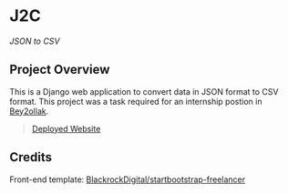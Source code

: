 # J2C
*JSON to CSV*

## Project Overview

This is a Django web application to convert data in JSON format to CSV format.
This project was a task required for an internship postion in [Bey2ollak](https://desktop.bey2ollak.com/).

> [Deployed Website](https://j2c.herokuapp.com/)

## Credits

Front-end template: [BlackrockDigital/startbootstrap-freelancer](https://github.com/BlackrockDigital/startbootstrap-freelancer)
